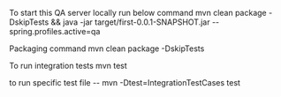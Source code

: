 To start this QA server locally run below command
mvn clean package -DskipTests && java -jar target/first-0.0.1-SNAPSHOT.jar --spring.profiles.active=qa

Packaging command
mvn clean package -DskipTests

To run integration tests
mvn test

to run specific test file --
mvn -Dtest=IntegrationTestCases test

